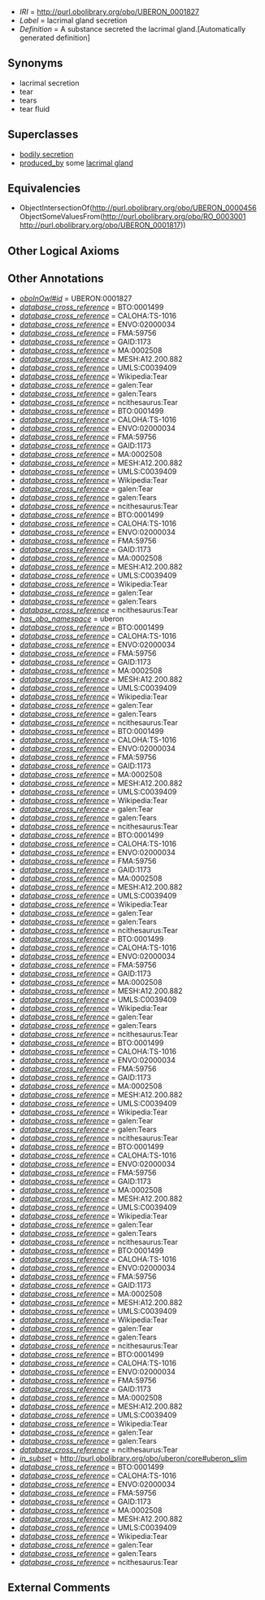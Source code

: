  * *IRI* = http://purl.obolibrary.org/obo/UBERON_0001827
 * *Label* = lacrimal gland secretion
 * *Definition* = A substance secreted the lacrimal gland.[Automatically generated definition]

## Synonyms

 * lacrimal secretion
 * tear
 * tears
 * tear fluid

## Superclasses

 * [bodily secretion](../../UBERON/56/UBERON_0000456.md)
 * [produced_by](../../RO/01/RO_0003001.md) some [lacrimal gland](../../UBERON/17/UBERON_0001817.md)

## Equivalencies

 * ObjectIntersectionOf(<http://purl.obolibrary.org/obo/UBERON_0000456> ObjectSomeValuesFrom(<http://purl.obolibrary.org/obo/RO_0003001> <http://purl.obolibrary.org/obo/UBERON_0001817>))

## Other Logical Axioms


## Other Annotations

 * *[oboInOwl#id](../../id/oboInOwl#id.md)* = UBERON:0001827
 * *[database_cross_reference](../../ef/oboInOwl#hasDbXref.md)* = BTO:0001499
 * *[database_cross_reference](../../ef/oboInOwl#hasDbXref.md)* = CALOHA:TS-1016
 * *[database_cross_reference](../../ef/oboInOwl#hasDbXref.md)* = ENVO:02000034
 * *[database_cross_reference](../../ef/oboInOwl#hasDbXref.md)* = FMA:59756
 * *[database_cross_reference](../../ef/oboInOwl#hasDbXref.md)* = GAID:1173
 * *[database_cross_reference](../../ef/oboInOwl#hasDbXref.md)* = MA:0002508
 * *[database_cross_reference](../../ef/oboInOwl#hasDbXref.md)* = MESH:A12.200.882
 * *[database_cross_reference](../../ef/oboInOwl#hasDbXref.md)* = UMLS:C0039409
 * *[database_cross_reference](../../ef/oboInOwl#hasDbXref.md)* = Wikipedia:Tear
 * *[database_cross_reference](../../ef/oboInOwl#hasDbXref.md)* = galen:Tear
 * *[database_cross_reference](../../ef/oboInOwl#hasDbXref.md)* = galen:Tears
 * *[database_cross_reference](../../ef/oboInOwl#hasDbXref.md)* = ncithesaurus:Tear
 * *[database_cross_reference](../../ef/oboInOwl#hasDbXref.md)* = BTO:0001499
 * *[database_cross_reference](../../ef/oboInOwl#hasDbXref.md)* = CALOHA:TS-1016
 * *[database_cross_reference](../../ef/oboInOwl#hasDbXref.md)* = ENVO:02000034
 * *[database_cross_reference](../../ef/oboInOwl#hasDbXref.md)* = FMA:59756
 * *[database_cross_reference](../../ef/oboInOwl#hasDbXref.md)* = GAID:1173
 * *[database_cross_reference](../../ef/oboInOwl#hasDbXref.md)* = MA:0002508
 * *[database_cross_reference](../../ef/oboInOwl#hasDbXref.md)* = MESH:A12.200.882
 * *[database_cross_reference](../../ef/oboInOwl#hasDbXref.md)* = UMLS:C0039409
 * *[database_cross_reference](../../ef/oboInOwl#hasDbXref.md)* = Wikipedia:Tear
 * *[database_cross_reference](../../ef/oboInOwl#hasDbXref.md)* = galen:Tear
 * *[database_cross_reference](../../ef/oboInOwl#hasDbXref.md)* = galen:Tears
 * *[database_cross_reference](../../ef/oboInOwl#hasDbXref.md)* = ncithesaurus:Tear
 * *[database_cross_reference](../../ef/oboInOwl#hasDbXref.md)* = BTO:0001499
 * *[database_cross_reference](../../ef/oboInOwl#hasDbXref.md)* = CALOHA:TS-1016
 * *[database_cross_reference](../../ef/oboInOwl#hasDbXref.md)* = ENVO:02000034
 * *[database_cross_reference](../../ef/oboInOwl#hasDbXref.md)* = FMA:59756
 * *[database_cross_reference](../../ef/oboInOwl#hasDbXref.md)* = GAID:1173
 * *[database_cross_reference](../../ef/oboInOwl#hasDbXref.md)* = MA:0002508
 * *[database_cross_reference](../../ef/oboInOwl#hasDbXref.md)* = MESH:A12.200.882
 * *[database_cross_reference](../../ef/oboInOwl#hasDbXref.md)* = UMLS:C0039409
 * *[database_cross_reference](../../ef/oboInOwl#hasDbXref.md)* = Wikipedia:Tear
 * *[database_cross_reference](../../ef/oboInOwl#hasDbXref.md)* = galen:Tear
 * *[database_cross_reference](../../ef/oboInOwl#hasDbXref.md)* = galen:Tears
 * *[database_cross_reference](../../ef/oboInOwl#hasDbXref.md)* = ncithesaurus:Tear
 * *[has_obo_namespace](../../ce/oboInOwl#hasOBONamespace.md)* = uberon
 * *[database_cross_reference](../../ef/oboInOwl#hasDbXref.md)* = BTO:0001499
 * *[database_cross_reference](../../ef/oboInOwl#hasDbXref.md)* = CALOHA:TS-1016
 * *[database_cross_reference](../../ef/oboInOwl#hasDbXref.md)* = ENVO:02000034
 * *[database_cross_reference](../../ef/oboInOwl#hasDbXref.md)* = FMA:59756
 * *[database_cross_reference](../../ef/oboInOwl#hasDbXref.md)* = GAID:1173
 * *[database_cross_reference](../../ef/oboInOwl#hasDbXref.md)* = MA:0002508
 * *[database_cross_reference](../../ef/oboInOwl#hasDbXref.md)* = MESH:A12.200.882
 * *[database_cross_reference](../../ef/oboInOwl#hasDbXref.md)* = UMLS:C0039409
 * *[database_cross_reference](../../ef/oboInOwl#hasDbXref.md)* = Wikipedia:Tear
 * *[database_cross_reference](../../ef/oboInOwl#hasDbXref.md)* = galen:Tear
 * *[database_cross_reference](../../ef/oboInOwl#hasDbXref.md)* = galen:Tears
 * *[database_cross_reference](../../ef/oboInOwl#hasDbXref.md)* = ncithesaurus:Tear
 * *[database_cross_reference](../../ef/oboInOwl#hasDbXref.md)* = BTO:0001499
 * *[database_cross_reference](../../ef/oboInOwl#hasDbXref.md)* = CALOHA:TS-1016
 * *[database_cross_reference](../../ef/oboInOwl#hasDbXref.md)* = ENVO:02000034
 * *[database_cross_reference](../../ef/oboInOwl#hasDbXref.md)* = FMA:59756
 * *[database_cross_reference](../../ef/oboInOwl#hasDbXref.md)* = GAID:1173
 * *[database_cross_reference](../../ef/oboInOwl#hasDbXref.md)* = MA:0002508
 * *[database_cross_reference](../../ef/oboInOwl#hasDbXref.md)* = MESH:A12.200.882
 * *[database_cross_reference](../../ef/oboInOwl#hasDbXref.md)* = UMLS:C0039409
 * *[database_cross_reference](../../ef/oboInOwl#hasDbXref.md)* = Wikipedia:Tear
 * *[database_cross_reference](../../ef/oboInOwl#hasDbXref.md)* = galen:Tear
 * *[database_cross_reference](../../ef/oboInOwl#hasDbXref.md)* = galen:Tears
 * *[database_cross_reference](../../ef/oboInOwl#hasDbXref.md)* = ncithesaurus:Tear
 * *[database_cross_reference](../../ef/oboInOwl#hasDbXref.md)* = BTO:0001499
 * *[database_cross_reference](../../ef/oboInOwl#hasDbXref.md)* = CALOHA:TS-1016
 * *[database_cross_reference](../../ef/oboInOwl#hasDbXref.md)* = ENVO:02000034
 * *[database_cross_reference](../../ef/oboInOwl#hasDbXref.md)* = FMA:59756
 * *[database_cross_reference](../../ef/oboInOwl#hasDbXref.md)* = GAID:1173
 * *[database_cross_reference](../../ef/oboInOwl#hasDbXref.md)* = MA:0002508
 * *[database_cross_reference](../../ef/oboInOwl#hasDbXref.md)* = MESH:A12.200.882
 * *[database_cross_reference](../../ef/oboInOwl#hasDbXref.md)* = UMLS:C0039409
 * *[database_cross_reference](../../ef/oboInOwl#hasDbXref.md)* = Wikipedia:Tear
 * *[database_cross_reference](../../ef/oboInOwl#hasDbXref.md)* = galen:Tear
 * *[database_cross_reference](../../ef/oboInOwl#hasDbXref.md)* = galen:Tears
 * *[database_cross_reference](../../ef/oboInOwl#hasDbXref.md)* = ncithesaurus:Tear
 * *[database_cross_reference](../../ef/oboInOwl#hasDbXref.md)* = BTO:0001499
 * *[database_cross_reference](../../ef/oboInOwl#hasDbXref.md)* = CALOHA:TS-1016
 * *[database_cross_reference](../../ef/oboInOwl#hasDbXref.md)* = ENVO:02000034
 * *[database_cross_reference](../../ef/oboInOwl#hasDbXref.md)* = FMA:59756
 * *[database_cross_reference](../../ef/oboInOwl#hasDbXref.md)* = GAID:1173
 * *[database_cross_reference](../../ef/oboInOwl#hasDbXref.md)* = MA:0002508
 * *[database_cross_reference](../../ef/oboInOwl#hasDbXref.md)* = MESH:A12.200.882
 * *[database_cross_reference](../../ef/oboInOwl#hasDbXref.md)* = UMLS:C0039409
 * *[database_cross_reference](../../ef/oboInOwl#hasDbXref.md)* = Wikipedia:Tear
 * *[database_cross_reference](../../ef/oboInOwl#hasDbXref.md)* = galen:Tear
 * *[database_cross_reference](../../ef/oboInOwl#hasDbXref.md)* = galen:Tears
 * *[database_cross_reference](../../ef/oboInOwl#hasDbXref.md)* = ncithesaurus:Tear
 * *[database_cross_reference](../../ef/oboInOwl#hasDbXref.md)* = BTO:0001499
 * *[database_cross_reference](../../ef/oboInOwl#hasDbXref.md)* = CALOHA:TS-1016
 * *[database_cross_reference](../../ef/oboInOwl#hasDbXref.md)* = ENVO:02000034
 * *[database_cross_reference](../../ef/oboInOwl#hasDbXref.md)* = FMA:59756
 * *[database_cross_reference](../../ef/oboInOwl#hasDbXref.md)* = GAID:1173
 * *[database_cross_reference](../../ef/oboInOwl#hasDbXref.md)* = MA:0002508
 * *[database_cross_reference](../../ef/oboInOwl#hasDbXref.md)* = MESH:A12.200.882
 * *[database_cross_reference](../../ef/oboInOwl#hasDbXref.md)* = UMLS:C0039409
 * *[database_cross_reference](../../ef/oboInOwl#hasDbXref.md)* = Wikipedia:Tear
 * *[database_cross_reference](../../ef/oboInOwl#hasDbXref.md)* = galen:Tear
 * *[database_cross_reference](../../ef/oboInOwl#hasDbXref.md)* = galen:Tears
 * *[database_cross_reference](../../ef/oboInOwl#hasDbXref.md)* = ncithesaurus:Tear
 * *[database_cross_reference](../../ef/oboInOwl#hasDbXref.md)* = BTO:0001499
 * *[database_cross_reference](../../ef/oboInOwl#hasDbXref.md)* = CALOHA:TS-1016
 * *[database_cross_reference](../../ef/oboInOwl#hasDbXref.md)* = ENVO:02000034
 * *[database_cross_reference](../../ef/oboInOwl#hasDbXref.md)* = FMA:59756
 * *[database_cross_reference](../../ef/oboInOwl#hasDbXref.md)* = GAID:1173
 * *[database_cross_reference](../../ef/oboInOwl#hasDbXref.md)* = MA:0002508
 * *[database_cross_reference](../../ef/oboInOwl#hasDbXref.md)* = MESH:A12.200.882
 * *[database_cross_reference](../../ef/oboInOwl#hasDbXref.md)* = UMLS:C0039409
 * *[database_cross_reference](../../ef/oboInOwl#hasDbXref.md)* = Wikipedia:Tear
 * *[database_cross_reference](../../ef/oboInOwl#hasDbXref.md)* = galen:Tear
 * *[database_cross_reference](../../ef/oboInOwl#hasDbXref.md)* = galen:Tears
 * *[database_cross_reference](../../ef/oboInOwl#hasDbXref.md)* = ncithesaurus:Tear
 * *[database_cross_reference](../../ef/oboInOwl#hasDbXref.md)* = BTO:0001499
 * *[database_cross_reference](../../ef/oboInOwl#hasDbXref.md)* = CALOHA:TS-1016
 * *[database_cross_reference](../../ef/oboInOwl#hasDbXref.md)* = ENVO:02000034
 * *[database_cross_reference](../../ef/oboInOwl#hasDbXref.md)* = FMA:59756
 * *[database_cross_reference](../../ef/oboInOwl#hasDbXref.md)* = GAID:1173
 * *[database_cross_reference](../../ef/oboInOwl#hasDbXref.md)* = MA:0002508
 * *[database_cross_reference](../../ef/oboInOwl#hasDbXref.md)* = MESH:A12.200.882
 * *[database_cross_reference](../../ef/oboInOwl#hasDbXref.md)* = UMLS:C0039409
 * *[database_cross_reference](../../ef/oboInOwl#hasDbXref.md)* = Wikipedia:Tear
 * *[database_cross_reference](../../ef/oboInOwl#hasDbXref.md)* = galen:Tear
 * *[database_cross_reference](../../ef/oboInOwl#hasDbXref.md)* = galen:Tears
 * *[database_cross_reference](../../ef/oboInOwl#hasDbXref.md)* = ncithesaurus:Tear
 * *[database_cross_reference](../../ef/oboInOwl#hasDbXref.md)* = BTO:0001499
 * *[database_cross_reference](../../ef/oboInOwl#hasDbXref.md)* = CALOHA:TS-1016
 * *[database_cross_reference](../../ef/oboInOwl#hasDbXref.md)* = ENVO:02000034
 * *[database_cross_reference](../../ef/oboInOwl#hasDbXref.md)* = FMA:59756
 * *[database_cross_reference](../../ef/oboInOwl#hasDbXref.md)* = GAID:1173
 * *[database_cross_reference](../../ef/oboInOwl#hasDbXref.md)* = MA:0002508
 * *[database_cross_reference](../../ef/oboInOwl#hasDbXref.md)* = MESH:A12.200.882
 * *[database_cross_reference](../../ef/oboInOwl#hasDbXref.md)* = UMLS:C0039409
 * *[database_cross_reference](../../ef/oboInOwl#hasDbXref.md)* = Wikipedia:Tear
 * *[database_cross_reference](../../ef/oboInOwl#hasDbXref.md)* = galen:Tear
 * *[database_cross_reference](../../ef/oboInOwl#hasDbXref.md)* = galen:Tears
 * *[database_cross_reference](../../ef/oboInOwl#hasDbXref.md)* = ncithesaurus:Tear
 * *[in_subset](../../et/oboInOwl#inSubset.md)* = http://purl.obolibrary.org/obo/uberon/core#uberon_slim
 * *[database_cross_reference](../../ef/oboInOwl#hasDbXref.md)* = BTO:0001499
 * *[database_cross_reference](../../ef/oboInOwl#hasDbXref.md)* = CALOHA:TS-1016
 * *[database_cross_reference](../../ef/oboInOwl#hasDbXref.md)* = ENVO:02000034
 * *[database_cross_reference](../../ef/oboInOwl#hasDbXref.md)* = FMA:59756
 * *[database_cross_reference](../../ef/oboInOwl#hasDbXref.md)* = GAID:1173
 * *[database_cross_reference](../../ef/oboInOwl#hasDbXref.md)* = MA:0002508
 * *[database_cross_reference](../../ef/oboInOwl#hasDbXref.md)* = MESH:A12.200.882
 * *[database_cross_reference](../../ef/oboInOwl#hasDbXref.md)* = UMLS:C0039409
 * *[database_cross_reference](../../ef/oboInOwl#hasDbXref.md)* = Wikipedia:Tear
 * *[database_cross_reference](../../ef/oboInOwl#hasDbXref.md)* = galen:Tear
 * *[database_cross_reference](../../ef/oboInOwl#hasDbXref.md)* = galen:Tears
 * *[database_cross_reference](../../ef/oboInOwl#hasDbXref.md)* = ncithesaurus:Tear

## External Comments

